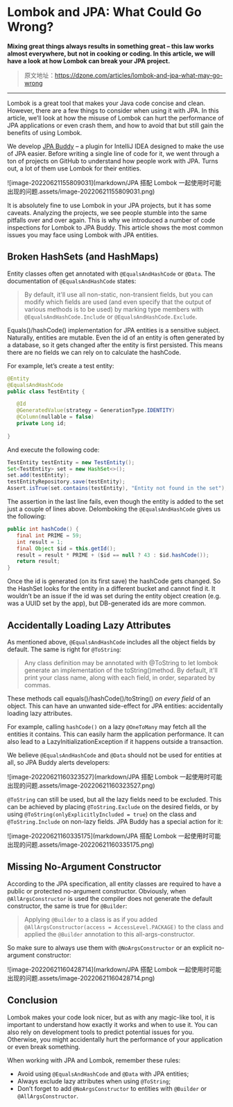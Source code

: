 # Lombok and JPA: What Could Go Wrong?

**Mixing great things always results in something great – this law  works almost everywhere, but not in cooking or coding. In this article,  we will have a look at how Lombok can break your JPA project.**

>   原文地址：https://dzone.com/articles/lombok-and-jpa-what-may-go-wrong

---

Lombok is a great tool that makes your Java code concise and clean.  However, there are a few things to consider when using it with JPA. In  this article, we’ll look at how the misuse of Lombok can hurt the  performance of JPA applications or even crash them, and how to avoid  that but still gain the benefits of using Lombok.

We develop [JPA Buddy](https://plugins.jetbrains.com/plugin/15075-jpa-buddy) – a plugin for IntelliJ IDEA designed to make the use of JPA easier.  Before writing a single line of code for it, we went through a ton of  projects on GitHub to understand how people work with JPA. Turns out, a  lot of them use Lombok for their entities.

![image-20220621155809031](markdown/JPA 搭配 Lombok 一起使用时可能出现的问题.assets/image-20220621155809031.png)

It is absolutely fine to use Lombok in your JPA projects, but it has  some caveats. Analyzing the projects, we see people stumble into the  same pitfalls over and over again. This is why we introduced a number of code inspections for Lombok to JPA Buddy. This article shows the most  common issues you may face using Lombok with JPA entities.

## Broken HashSets (and HashMaps)

Entity classes often get annotated with `@EqualsAndHashCode` or `@Data`. The documentation of `@EqualsAndHashCode` states:

>   By default, it'll use all non-static, non-transient fields, but you can  modify which fields are used (and even specify that the output of  various methods is to be used) by marking type members with `@EqualsAndHashCode.Include` or `@EqualsAndHashCode.Exclude`.

Equals()/hashCode() implementation for JPA entities is a sensitive  subject. Naturally, entities are mutable. Even the id of an entity is  often generated by a database, so it gets changed after the entity is  first persisted. This means there are no fields we can rely on to  calculate the hashCode.

For example, let’s create a test entity:

```java
@Entity
@EqualsAndHashCode
public class TestEntity {

   @Id
   @GeneratedValue(strategy = GenerationType.IDENTITY)
   @Column(nullable = false)
   private Long id;
    
}
```

And execute the following code:

```java
TestEntity testEntity = new TestEntity();
Set<TestEntity> set = new HashSet<>();
set.add(testEntity);
testEntityRepository.save(testEntity);
Assert.isTrue(set.contains(testEntity), "Entity not found in the set");
```

The assertion in the last line fails, even though the entity is added to the set just a couple of lines above. Delomboking the `@EqualsAndHashCode` gives us the following:

```java
public int hashCode() {
   final int PRIME = 59;
   int result = 1;
   final Object $id = this.getId();
   result = result * PRIME + ($id == null ? 43 : $id.hashCode());
   return result;
}
```

Once the id is generated (on its first save) the hashCode gets changed.  So the HashSet looks for the entity in a different bucket and cannot  find it. It wouldn’t be an issue if the id was set during the entity  object creation (e.g. was a UUID set by the app), but DB-generated ids  are more common.

## Accidentally Loading Lazy Attributes

As mentioned above, `@EqualsAndHashCode` includes all the object fields by default. The same is right for `@ToString`:

>   Any class definition may be annotated with @ToString to let lombok  generate an implementation of the toString()method. By default, it'll  print your class name, along with each field, in order, separated by  commas.

These methods call equals()/hashCode()/toString() *on every field* of an object. This can have an unwanted side-effect for JPA entities: accidentally loading lazy attributes.

For example, calling `hashCode()` on a lazy `@OneToMany` may fetch all the entities it contains. This can easily harm the  application performance. It can also lead to a  LazyInitializationException if it happens outside a transaction.

We believe `@EqualsAndHashCode` and `@Data` should not be used for entities at all, so JPA Buddy alerts developers:

![image-20220621160323527](markdown/JPA 搭配 Lombok 一起使用时可能出现的问题.assets/image-20220621160323527.png)

`@ToString` can still be used, but all the lazy fields need to be excluded. This can be achieved by placing `@ToString.Exclude` on the desired fields, or by using `@ToString(onlyExplicitlyIncluded = true`) on the class and `@ToString.Include` on non-lazy fields. JPA Buddy has a special action for it:

![image-20220621160335175](markdown/JPA 搭配 Lombok 一起使用时可能出现的问题.assets/image-20220621160335175.png)

## Missing No-Argument Constructor

According to the JPA specification, all entity classes are required to have a public or protected no-argument constructor. Obviously, when `@AllArgsConstructor` is used the compiler does not generate the default constructor, the same is true for `@Builder`:

>   Applying `@Builder` to a class is as if you added `@AllArgsConstructor(access = AccessLevel.PACKAGE)` to the class and applied the `@Builder` annotation to this all-args-constructor.

So make sure to always use them with `@NoArgsConstructor` or an explicit no-argument constructor:

![image-20220621160428714](markdown/JPA 搭配 Lombok 一起使用时可能出现的问题.assets/image-20220621160428714.png)

## Conclusion

Lombok makes your code look nicer, but as with any magic-like tool, it is important to understand how exactly it works and when to use it.  You can also rely on development tools to predict potential issues for  you. Otherwise, you might accidentally hurt the performance of your  application or even break something.

When working with JPA and Lombok, remember these rules:

-   Avoid using `@EqualsAndHashCode` and `@Data` with JPA entities;
-   Always exclude lazy attributes when using `@ToString`;
-   Don’t forget to add `@NoArgsConstructor` to entities with `@Builder` or `@AllArgsConstructor`.